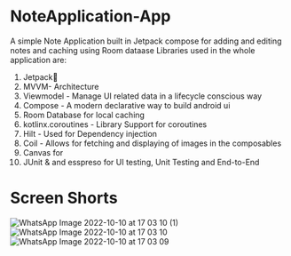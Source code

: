 # NoteApplication-App
A simple Note Application built in Jetpack compose for adding and editing notes and caching using Room dataase Libraries used in the whole application are:

1. Jetpack🚀
2. MVVM- Architecture
3. Viewmodel - Manage UI related data in a lifecycle conscious way
4. Compose - A modern declarative way to build android ui
5. Room Database for local caching
6. kotlinx.coroutines - Library Support for coroutines
7. Hilt - Used for Dependency injection
8. Coil - Allows for fetching and displaying of images in the composables
9. Canvas for 
10. JUnit & and esspreso for UI testing, Unit Testing and End-to-End

# Screen Shorts
![WhatsApp Image 2022-10-10 at 17 03 10 (1)](https://user-images.githubusercontent.com/30405773/194886946-7c986d07-c6c0-4bb1-8284-c6810b1ddeac.jpeg)
![WhatsApp Image 2022-10-10 at 17 03 10](https://user-images.githubusercontent.com/30405773/194886957-02b1ac1f-a5cc-4619-82a5-77a9b1fc0057.jpeg)
![WhatsApp Image 2022-10-10 at 17 03 09](https://user-images.githubusercontent.com/30405773/194886959-5d94a3a9-bc85-4bc7-a51b-78d6c6af61a0.jpeg)

